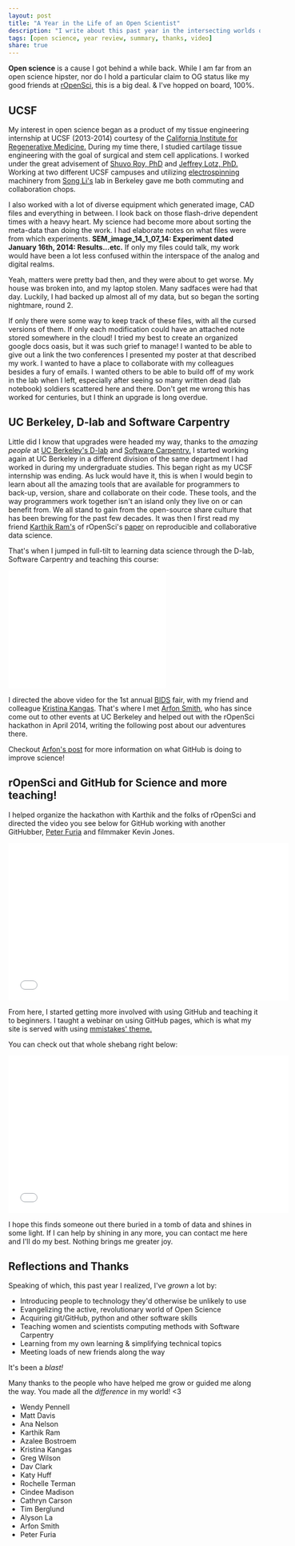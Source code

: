 ```yaml
---
layout: post
title: "A Year in the Life of an Open Scientist"
description: "I write about this past year in the intersecting worlds of science, pedagogy, data science, and technology."
tags: [open science, year review, summary, thanks, video]
share: true
---
```


**Open science** is a cause I got behind a while back. While I am far from an open science hipster, nor do I hold a particular claim to OG status like my good friends at [rOpenSci](http://ropensci.org/), this is a big deal. & I've hopped on board, 100%.

## UCSF

My interest in open science began as a product of my tissue engineering internship at UCSF (2013-2014) courtesy of the [California Institute for Regenerative Medicine.](http://www.cirm.ca.gov/) During my time there, I studied cartilage tissue engineering with the goal of surgical and stem cell applications. I worked under the great advisement of [Shuvo Roy, PhD](http://pharm.ucsf.edu/roy/people) and [Jeffrey Lotz, PhD.](http://orthosurg.ucsf.edu/home/faculty/biography/jeffrey-lotz-phd/)
Working at two different UCSF campuses and utilizing [electrospinning](http://en.wikipedia.org/wiki/Electrospinning) machinery from [Song Li's](http://ctelab.berkeley.edu/) lab in Berkeley gave me both commuting and collaboration chops.

I also worked with a lot of diverse equipment which generated image, CAD files and everything in between. I look back on those flash-drive dependent times with a heavy heart. My science had become more about sorting the meta-data than doing the work. I had elaborate notes on what files were from which experiments. **SEM_image_14_1_07_14: Experiment dated January 16th, 2014: Results...etc.** If only my files could talk, my work would have been a lot less confused within the interspace of the analog and digital realms.

Yeah, matters were pretty bad then, and they were about to get worse. My house was broken into, and my laptop stolen. Many sadfaces were had that day. Luckily, I had backed up almost all of my data, but so began the sorting nightmare, round 2.

If only there were some way to keep track of these files, with all the cursed versions of them. If only each modification could have an attached note stored somewhere in the cloud! I tried my best to create an organized google docs oasis, but it was such grief to manage! I wanted to be able to give out a link the two conferences I presented my poster at that described my work. I wanted to have a place to collaborate with my colleagues besides a fury of emails. I wanted others to be able to build off of my work in the lab when I left, especially after seeing so many written dead (lab notebook) soldiers scattered here and there. Don't get me wrong this has worked for centuries, but I think an upgrade is long overdue.

## UC Berkeley, D-lab and Software Carpentry

Little did I know that upgrades were headed my way, thanks to the *amazing people* at [UC Berkeley's D-lab](http://dlab.berkeley.edu/) and [Software Carpentry.](http://software-carpentry.org/) I started working again at UC Berkeley in a different division of the same department I had worked in during my undergraduate studies. This began right as my UCSF internship was ending. As luck would have it, this is when I would begin to learn about all the amazing tools that are available for programmers to back-up, version, share and collaborate on their code. These tools, and the way programmers work together isn't an island only they live on or can benefit from. We all stand to gain from the open-source share culture that has been brewing for the past few decades. It was then I first read my friend [Karthik Ram's](http://nature.berkeley.edu/~kram/) of rOpenSci's [paper](http://www.scfbm.org/content/8/1/7) on reproducible and collaborative data science.

That's when I jumped in full-tilt to learning data science through the D-lab, Software Carpentry and teaching this course:

<iframe width="315" height="236" src="//www.youtube.com/embed/Bq71Pqdukeo" frameborder="0"> </iframe>

I directed the above video for the 1st annual [BIDS](http://vcresearch.berkeley.edu/datascience) fair, with my friend and colleague [Kristina Kangas](http://scholar.berkeley.edu/kristinakangas/). That's where I met [Arfon Smith](http://www.arfon.org/), who has since come out to other events at UC Berkeley and helped out with the rOpenSci hackathon in April 2014, writing the following post about our adventures there.

Checkout [Arfon's post](https://github.com/blog/1840-improving-github-for-science) for more information on what GitHub is doing to improve science!

## rOpenSci and GitHub for Science and more teaching!

I helped organize the hackathon with Karthik and the folks of rOpenSci and directed the video you see below for GitHub working with another GitHubber, [Peter Furia](https://github.com/blog/1417-peter-furia-is-a-githubber) and filmmaker Kevin Jones.

<iframe width="560" height="315" src="//www.youtube.com/embed/iUcm5COsKJo" frameborder="0"> </iframe>

From here, I started getting more involved with using GitHub and teaching it to beginners. I taught a webinar on using GitHub pages, which is what my site is served with using [mmistakes' theme.](https://github.com/mmistakes/hpstr-jekyll-theme)

You can check out that whole shebang right below:

<iframe width="560" height="315" src="//www.youtube.com/embed/4TrOCv5Kukk" frameborder="0"> </iframe>


I hope this finds someone out there buried in a tomb of data and shines in some light. If I can help by shining in any more, you can contact me here and I'll do my best. Nothing brings me greater joy.

## Reflections and Thanks

Speaking of which, this past year I realized, I've *grown* a lot by:

* Introducing people to technology they'd otherwise be unlikely to use
* Evangelizing the active, revolutionary world of Open Science
* Acquiring git/GitHub, python and other software skills
* Teaching women and scientists computing methods with Software Carpentry
* Learning from my own learning & simplifying technical topics
* Meeting loads of new friends along the way

It's been a *blast!*

Many thanks to the people who have helped me grow or guided me along the way. You made all the *difference* in my world! <3

* Wendy Pennell
* Matt Davis
* Ana Nelson
* Karthik Ram
* Azalee Bostroem
* Kristina Kangas
* Greg Wilson
* Dav Clark
* Katy Huff
* Rochelle Terman
* Cindee Madison
* Cathryn Carson
* Tim Berglund
* Alyson La
* Arfon Smith
* Peter Furia
